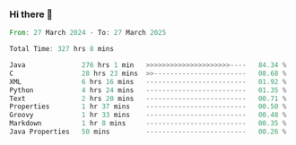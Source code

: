 ### Hi there 👋

<!--
**luoxuanzao/luoxuanzao** is a ✨ _special_ ✨ repository because its `README.md` (this file) appears on your GitHub profile.

Here are some ideas to get you started:

- 🔭 I’m currently working on ...
- 🌱 I’m currently learning ...
- 👯 I’m looking to collaborate on ...
- 🤔 I’m looking for help with ...
- 💬 Ask me about ...
- 📫 How to reach me: ...
- 😄 Pronouns: ...
- ⚡ Fun fact: ...
-->

<!--START_SECTION:waka-->

```rust
From: 27 March 2024 - To: 27 March 2025

Total Time: 327 hrs 8 mins

Java              276 hrs 1 min   >>>>>>>>>>>>>>>>>>>>>----   84.34 %
C                 28 hrs 23 mins  >>-----------------------   08.68 %
XML               6 hrs 16 mins   -------------------------   01.92 %
Python            4 hrs 24 mins   -------------------------   01.35 %
Text              2 hrs 20 mins   -------------------------   00.71 %
Properties        1 hr 37 mins    -------------------------   00.50 %
Groovy            1 hr 33 mins    -------------------------   00.48 %
Markdown          1 hr 8 mins     -------------------------   00.35 %
Java Properties   50 mins         -------------------------   00.26 %
```

<!--END_SECTION:waka-->